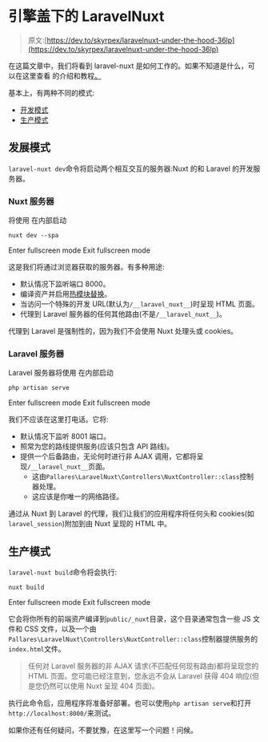 # 引擎盖下的 LaravelNuxt

> 原文:[https://dev.to/skyrpex/laravelnuxt-under-the-hood-36lp](https://dev.to/skyrpex/laravelnuxt-under-the-hood-36lp)

在这篇文章中，我们将看到 laravel-nuxt 是如何工作的。如果不知道是什么，可以在这里查看
的介绍和教程[。](https://dev.to/skyrpex/create-a-spa-with-laravel-and-nuxt--54k)

基本上，有两种不同的模式:

*   [开发模式](#development-mode)
*   [生产模式](#production-mode)

## 发展模式

`laravel-nuxt dev`命令将启动两个相互交互的服务器:Nuxt 的和 Laravel 的开发服务器。

### Nuxt 服务器

将使用
在内部启动

```
nuxt dev --spa 
```

Enter fullscreen mode Exit fullscreen mode

这是我们将通过浏览器获取的服务器。有多种用途:

*   默认情况下监听端口 8000。
*   编译资产并启用[热模块替换](https://webpack.js.org/concepts/hot-module-replacement/)。
*   当访问一个特殊的开发 URL(默认为`/__laravel_nuxt__`)时呈现 HTML 页面。
*   代理到 Laravel 服务器的任何其他路由(不是`/__laravel_nuxt__`)。

代理到 Laravel 是强制性的，因为我们不会使用 Nuxt 处理头或 cookies。

### Laravel 服务器

Laravel 服务器将使用
在内部启动

```
php artisan serve 
```

Enter fullscreen mode Exit fullscreen mode

我们不应该在这里打电话。它将:

*   默认情况下监听 8001 端口。
*   照常为您的路线提供服务(应该只包含 API 路线)。
*   提供一个后备路由，无论何时进行非 AJAX 调用，它都将呈现`/__laravel_nuxt__`页面。
    *   这由`Pallares\LaravelNuxt\Controllers\NuxtController::class`控制器处理。
    *   这应该是你唯一的网络路径。

通过从 Nuxt 到 Laravel 的代理，我们让我们的应用程序将任何头和 cookies(如`laravel_session`)附加到由 Nuxt 呈现的 HTML 中。

## 生产模式

`laravel-nuxt build`命令将会执行:

```
nuxt build 
```

Enter fullscreen mode Exit fullscreen mode

它会将你所有的前端资产编译到`public/_nuxt`目录，这个目录通常包含一些 JS 文件和 CSS 文件，以及一个由`Pallares\LaravelNuxt\Controllers\NuxtController::class`控制器提供服务的`index.html`文件。

> 任何对 Laravel 服务器的非 AJAX 请求(不匹配任何现有路由)都将呈现您的 HTML 页面。您可能已经注意到，您永远不会从 Laravel 获得 404 响应(但是您仍然可以使用 Nuxt 呈现 404 页面)。

执行此命令后，应用程序将准备好部署。也可以使用`php artisan serve`和打开`http://localhost:8000/`来测试。

如果你还有任何疑问，不要犹豫，在这里写一个问题！问候。